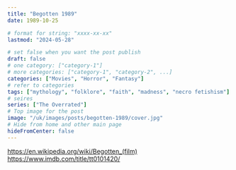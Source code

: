 ```yaml
---
title: "Begotten 1989"
date: 1989-10-25

# format for string: "xxxx-xx-xx"
lastmod: "2024-05-28"

# set false when you want the post publish
draft: false
# one category: ["category-1"]
# more categories: ["category-1", "category-2", ...]
categories: ["Movies", "Horror", "Fantasy"]
# refer to categories
tags: ["mythology", "folklore", "faith", "madness", "necro fetishism"]
# seires
series: ["The Overrated"]
# Top image for the post
image: "/uk/images/posts/begotten-1989/cover.jpg"
# Hide from home and other main page
hideFromCenter: false
---
```

https://en.wikipedia.org/wiki/Begotten_(film)
https://www.imdb.com/title/tt0101420/
<!--more-->